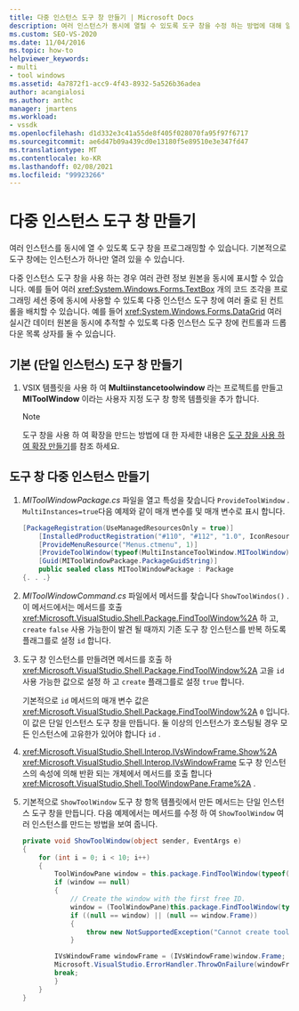 ```yaml
---
title: 다중 인스턴스 도구 창 만들기 | Microsoft Docs
description: 여러 인스턴스가 동시에 열릴 수 있도록 도구 창을 수정 하는 방법에 대해 알아봅니다. 기본적으로 도구 창에는 인스턴스가 하나만 열려 있을 수 있습니다.
ms.custom: SEO-VS-2020
ms.date: 11/04/2016
ms.topic: how-to
helpviewer_keywords:
- multi
- tool windows
ms.assetid: 4a7872f1-acc9-4f43-8932-5a526b36adea
author: acangialosi
ms.author: anthc
manager: jmartens
ms.workload:
- vssdk
ms.openlocfilehash: d1d332e3c41a55de8f405f028070fa95f97f6717
ms.sourcegitcommit: ae6d47b09a439cd0e13180f5e89510e3e347fd47
ms.translationtype: MT
ms.contentlocale: ko-KR
ms.lasthandoff: 02/08/2021
ms.locfileid: "99923266"
---
```

# <a name="create-a-multi-instance-tool-window"></a>다중 인스턴스 도구 창 만들기
여러 인스턴스를 동시에 열 수 있도록 도구 창을 프로그래밍할 수 있습니다. 기본적으로 도구 창에는 인스턴스가 하나만 열려 있을 수 있습니다.

다중 인스턴스 도구 창을 사용 하는 경우 여러 관련 정보 원본을 동시에 표시할 수 있습니다. 예를 들어 여러 <xref:System.Windows.Forms.TextBox> 개의 코드 조각을 프로그래밍 세션 중에 동시에 사용할 수 있도록 다중 인스턴스 도구 창에 여러 줄로 된 컨트롤을 배치할 수 있습니다. 예를 들어 <xref:System.Windows.Forms.DataGrid> 여러 실시간 데이터 원본을 동시에 추적할 수 있도록 다중 인스턴스 도구 창에 컨트롤과 드롭다운 목록 상자를 둘 수 있습니다.

## <a name="create-a-basic-single-instance-tool-window"></a>기본 (단일 인스턴스) 도구 창 만들기

1. VSIX 템플릿을 사용 하 여 **Multiinstancetoolwindow** 라는 프로젝트를 만들고 **MIToolWindow** 이라는 사용자 지정 도구 창 항목 템플릿을 추가 합니다.

    > [!NOTE]
    > 도구 창을 사용 하 여 확장을 만드는 방법에 대 한 자세한 내용은 [도구 창을 사용 하 여 확장 만들기](../extensibility/creating-an-extension-with-a-tool-window.md)를 참조 하세요.

## <a name="make-a-tool-window-multi-instance"></a>도구 창 다중 인스턴스 만들기

1. *MIToolWindowPackage.cs* 파일을 열고 특성을 찾습니다 `ProvideToolWindow` . `MultiInstances=true`다음 예제와 같이 매개 변수를 및 매개 변수로 표시 합니다.

    ```csharp
    [PackageRegistration(UseManagedResourcesOnly = true)]
        [InstalledProductRegistration("#110", "#112", "1.0", IconResourceID = 400)] // Info on this package for Help/About
        [ProvideMenuResource("Menus.ctmenu", 1)]
        [ProvideToolWindow(typeof(MultiInstanceToolWindow.MIToolWindow), MultiInstances = true)]
        [Guid(MIToolWindowPackage.PackageGuidString)]
        public sealed class MIToolWindowPackage : Package
    {. . .}
    ```

2. *MIToolWindowCommand.cs* 파일에서 메서드를 찾습니다 `ShowToolWindos()` . 이 메서드에서는 메서드를 호출 <xref:Microsoft.VisualStudio.Shell.Package.FindToolWindow%2A> 하 고, `create` `false` 사용 가능한이 발견 될 때까지 기존 도구 창 인스턴스를 반복 하도록 플래그를로 설정 `id` 합니다.

3. 도구 창 인스턴스를 만들려면 메서드를 호출 하 <xref:Microsoft.VisualStudio.Shell.Package.FindToolWindow%2A> 고을 `id` 사용 가능한 값으로 설정 하 고 `create` 플래그를로 설정 `true` 합니다.

    기본적으로 `id` 메서드의 매개 변수 값은 <xref:Microsoft.VisualStudio.Shell.Package.FindToolWindow%2A> `0` 입니다. 이 값은 단일 인스턴스 도구 창을 만듭니다. 둘 이상의 인스턴스가 호스팅될 경우 모든 인스턴스에 고유한가 있어야 합니다 `id` .

4. <xref:Microsoft.VisualStudio.Shell.Interop.IVsWindowFrame.Show%2A> <xref:Microsoft.VisualStudio.Shell.Interop.IVsWindowFrame> 도구 창 인스턴스의 속성에 의해 반환 되는 개체에서 메서드를 호출 합니다 <xref:Microsoft.VisualStudio.Shell.ToolWindowPane.Frame%2A> .

5. 기본적으로 `ShowToolWindow` 도구 창 항목 템플릿에서 만든 메서드는 단일 인스턴스 도구 창을 만듭니다. 다음 예제에서는 메서드를 수정 하 여 `ShowToolWindow` 여러 인스턴스를 만드는 방법을 보여 줍니다.

    ```csharp
    private void ShowToolWindow(object sender, EventArgs e)
    {
        for (int i = 0; i < 10; i++)
        {
            ToolWindowPane window = this.package.FindToolWindow(typeof(MIToolWindow), i, false);
            if (window == null)
            {
                // Create the window with the first free ID.
                window = (ToolWindowPane)this.package.FindToolWindow(typeof(MIToolWindow), i, true);
                if ((null == window) || (null == window.Frame))
                {
                    throw new NotSupportedException("Cannot create tool window");
                }

            IVsWindowFrame windowFrame = (IVsWindowFrame)window.Frame;
            Microsoft.VisualStudio.ErrorHandler.ThrowOnFailure(windowFrame.Show());
            break;
            }
        }
    }
    ```
